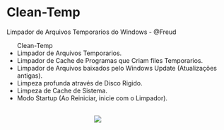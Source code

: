 # Clean-Temp
Limpador de Arquivos Temporarios do Windows - @Freud

<ul>
  Clean-Temp
  <li>Limpador de Arquivos Temporarios.</li>
  <li>Limpador de Cache de Programas que Criam files Temporarios.</li>
  <li>Limpador de Arquivos baixados pelo Windows Update (Atualizações antigas).</li>
  <li>Limpeza profunda através de Disco Rigido.</li>
  <li>Limpeza de Cache de Sistema.</li>
  <li>Modo Startup (Ao Reiniciar, inicie com o Limpador).</li>
<ul>
<br/>
<IMG style="margin-left: 150px" src="http://test.fcen.co.in/foto.png">
